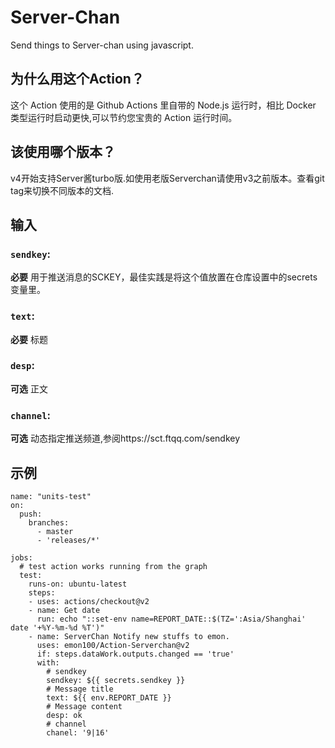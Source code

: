# Server-Chan

Send things to Server-chan using javascript.

## 为什么用这个Action？

这个 Action 使用的是 Github Actions 里自带的 Node.js 运行时，相比 Docker 类型运行时启动更快,可以节约您宝贵的 Action 运行时间。

## 该使用哪个版本？

v4开始支持Server酱turbo版.如使用老版Serverchan请使用v3之前版本。查看git tag来切换不同版本的文档.

## 输入

### `sendkey`:
**必要** 用于推送消息的SCKEY，最佳实践是将这个值放置在仓库设置中的secrets变量里。

### `text`: 

 **必要** 标题  
        
### `desp`: 

 **可选** 正文

### `channel`:
 **可选** 动态指定推送频道,参阅https://sct.ftqq.com/sendkey

## 示例
```
name: "units-test"
on:
  push:
    branches:
      - master
      - 'releases/*'

jobs:
  # test action works running from the graph  
  test:
    runs-on: ubuntu-latest
    steps:
    - uses: actions/checkout@v2
    - name: Get date
      run: echo "::set-env name=REPORT_DATE::$(TZ=':Asia/Shanghai' date '+%Y-%m-%d %T')"
    - name: ServerChan Notify new stuffs to emon.
      uses: emon100/Action-Serverchan@v2
      if: steps.dataWork.outputs.changed == 'true'
      with:
        # sendkey
        sendkey: ${{ secrets.sendkey }} 
        # Message title
        text: ${{ env.REPORT_DATE }}
        # Message content
        desp: ok
        # channel
        chanel: '9|16'
```
